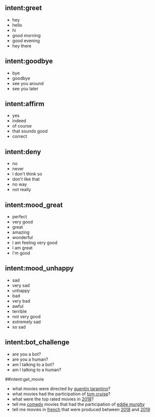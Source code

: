 ## intent:greet
- hey
- hello
- hi
- good morning
- good evening
- hey there

## intent:goodbye
- bye
- goodbye
- see you around
- see you later

## intent:affirm
- yes
- indeed
- of course
- that sounds good
- correct

## intent:deny
- no
- never
- I don't think so
- don't like that
- no way
- not really

## intent:mood_great
- perfect
- very good
- great
- amazing
- wonderful
- I am feeling very good
- I am great
- I'm good

## intent:mood_unhappy
- sad
- very sad
- unhappy
- bad
- very bad
- awful
- terrible
- not very good
- extremely sad
- so sad

## intent:bot_challenge
- are you a bot?
- are you a human?
- am I talking to a bot?
- am I talking to a human?

##intent:get_movie
- what movies were directed by [quentin tarantino](director)?
- what movies had the participation of [tom cruise](actor)?
- what were the top rated movies in [2018](year)?
- tell me [comedy](movie_type) movies that had the participation of [eddie murphy](actor)
- tell me movies in [french](language) that were produced between [2018](year) and [2019](year)


